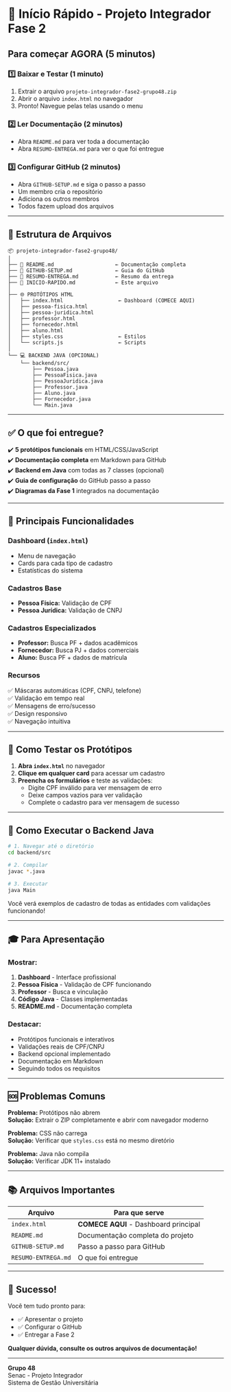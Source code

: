 # 🚀 Início Rápido - Projeto Integrador Fase 2

## Para começar AGORA (5 minutos)

### 1️⃣ Baixar e Testar (1 minuto)

1. Extrair o arquivo `projeto-integrador-fase2-grupo48.zip`
2. Abrir o arquivo `index.html` no navegador
3. Pronto! Navegue pelas telas usando o menu

### 2️⃣ Ler Documentação (2 minutos)

- Abra `README.md` para ver toda a documentação
- Abra `RESUMO-ENTREGA.md` para ver o que foi entregue

### 3️⃣ Configurar GitHub (2 minutos)

- Abra `GITHUB-SETUP.md` e siga o passo a passo
- Um membro cria o repositório
- Adiciona os outros membros
- Todos fazem upload dos arquivos

---

## 📁 Estrutura de Arquivos

```
📦 projeto-integrador-fase2-grupo48/
│
├── 📄 README.md                    ← Documentação completa
├── 📄 GITHUB-SETUP.md              ← Guia do GitHub
├── 📄 RESUMO-ENTREGA.md            ← Resumo da entrega
├── 📄 INICIO-RAPIDO.md             ← Este arquivo
│
├── 🌐 PROTÓTIPOS HTML
│   ├── index.html                  ← Dashboard (COMECE AQUI)
│   ├── pessoa-fisica.html
│   ├── pessoa-juridica.html
│   ├── professor.html
│   ├── fornecedor.html
│   ├── aluno.html
│   ├── styles.css                  ← Estilos
│   └── scripts.js                  ← Scripts
│
└── 💻 BACKEND JAVA (OPCIONAL)
    └── backend/src/
        ├── Pessoa.java
        ├── PessoaFisica.java
        ├── PessoaJuridica.java
        ├── Professor.java
        ├── Aluno.java
        ├── Fornecedor.java
        └── Main.java
```

---

## ✅ O que foi entregue?

✔️ **5 protótipos funcionais** em HTML/CSS/JavaScript  
✔️ **Documentação completa** em Markdown para GitHub  
✔️ **Backend em Java** com todas as 7 classes (opcional)  
✔️ **Guia de configuração** do GitHub passo a passo  
✔️ **Diagramas da Fase 1** integrados na documentação  

---

## 🎯 Principais Funcionalidades

### Dashboard (`index.html`)
- Menu de navegação
- Cards para cada tipo de cadastro
- Estatísticas do sistema

### Cadastros Base
- **Pessoa Física:** Validação de CPF
- **Pessoa Jurídica:** Validação de CNPJ

### Cadastros Especializados
- **Professor:** Busca PF + dados acadêmicos
- **Fornecedor:** Busca PJ + dados comerciais
- **Aluno:** Busca PF + dados de matrícula

### Recursos
✅ Máscaras automáticas (CPF, CNPJ, telefone)  
✅ Validação em tempo real  
✅ Mensagens de erro/sucesso  
✅ Design responsivo  
✅ Navegação intuitiva  

---

## 📱 Como Testar os Protótipos

1. **Abra `index.html`** no navegador
2. **Clique em qualquer card** para acessar um cadastro
3. **Preencha os formulários** e teste as validações:
   - Digite CPF inválido para ver mensagem de erro
   - Deixe campos vazios para ver validação
   - Complete o cadastro para ver mensagem de sucesso

---

## 🔧 Como Executar o Backend Java

```bash
# 1. Navegar até o diretório
cd backend/src

# 2. Compilar
javac *.java

# 3. Executar
java Main
```

Você verá exemplos de cadastro de todas as entidades com validações funcionando!

---

## 🎓 Para Apresentação

### Mostrar:
1. **Dashboard** - Interface profissional
2. **Pessoa Física** - Validação de CPF funcionando
3. **Professor** - Busca e vinculação
4. **Código Java** - Classes implementadas
5. **README.md** - Documentação completa

### Destacar:
- Protótipos funcionais e interativos
- Validações reais de CPF/CNPJ
- Backend opcional implementado
- Documentação em Markdown
- Seguindo todos os requisitos

---

## 🆘 Problemas Comuns

**Problema:** Protótipos não abrem  
**Solução:** Extrair o ZIP completamente e abrir com navegador moderno

**Problema:** CSS não carrega  
**Solução:** Verificar que `styles.css` está no mesmo diretório

**Problema:** Java não compila  
**Solução:** Verificar JDK 11+ instalado

---

## 📚 Arquivos Importantes

| Arquivo | Para que serve |
|---------|---------------|
| `index.html` | **COMECE AQUI** - Dashboard principal |
| `README.md` | Documentação completa do projeto |
| `GITHUB-SETUP.md` | Passo a passo para GitHub |
| `RESUMO-ENTREGA.md` | O que foi entregue |

---

## 🎉 Sucesso!

Você tem tudo pronto para:
- ✅ Apresentar o projeto
- ✅ Configurar o GitHub
- ✅ Entregar a Fase 2

**Qualquer dúvida, consulte os outros arquivos de documentação!**

---

**Grupo 48**  
Senac - Projeto Integrador  
Sistema de Gestão Universitária
